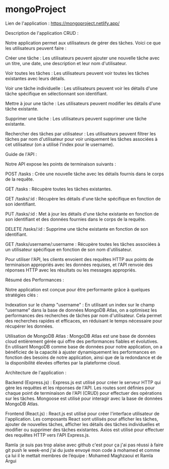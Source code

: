 # mongoProject
Lien de l'application : https://mongoproject.netlify.app/

Description de l'application CRUD :

Notre application permet aux utilisateurs de gérer des tâches. Voici ce que les utilisateurs peuvent faire :

Créer une tâche : Les utilisateurs peuvent ajouter une nouvelle tâche avec un titre, une date, une description et leur nom d'utilisateur.

Voir toutes les tâches : Les utilisateurs peuvent voir toutes les tâches existantes avec leurs détails.

Voir une tâche individuelle : Les utilisateurs peuvent voir les détails d'une tâche spécifique en sélectionnant son identifiant.

Mettre à jour une tâche : Les utilisateurs peuvent modifier les détails d'une tâche existante.

Supprimer une tâche : Les utilisateurs peuvent supprimer une tâche existante.

Rechercher des tâches par utilisateur : Les utilisateurs peuvent filtrer les tâches par nom d'utilisateur pour voir uniquement les tâches associées à cet utilisateur (on a utilisé l'index pour le username).

Guide de l'API :

Notre API expose les points de terminaison suivants :

POST /tasks : Crée une nouvelle tâche avec les détails fournis dans le corps de la requête.

GET /tasks : Récupère toutes les tâches existantes.

GET /tasks/:id : Récupère les détails d'une tâche spécifique en fonction de son identifiant.

PUT /tasks/:id : Met à jour les détails d'une tâche existante en fonction de son identifiant et des données fournies dans le corps de la requête.

DELETE /tasks/:id : Supprime une tâche existante en fonction de son identifiant.

GET /tasks/username/:username : Récupère toutes les tâches associées à un utilisateur spécifique en fonction de son nom d'utilisateur.

Pour utiliser l'API, les clients envoient des requêtes HTTP aux points de terminaison appropriés avec les données requises, et l'API renvoie des réponses HTTP avec les résultats ou les messages appropriés.

Résumé des Performances :

Notre application est conçue pour être performante grâce à quelques stratégies clés :

Indexation sur le champ "username" : En utilisant un index sur le champ "username" dans la base de données MongoDB Atlas, on a optimisez les performances des recherches de tâches par nom d'utilisateur. Cela permet des recherches rapides et efficaces, en réduisant le temps nécessaire pour récupérer les données.

Utilisation de MongoDB Atlas : MongoDB Atlas est une base de données cloud entièrement gérée qui offre des performances fiables et évolutives. En utilisant MongoDB  comme base de données pour notre  application, on a  bénéficiez de la capacité à ajuster dynamiquement les performances en fonction des besoins de notre application, ainsi que de la redondance et de la disponibilité élevées offertes par la plateforme cloud.

Architecture de l'application :

Backend (Express.js) : Express.js est utilisé pour créer le serveur HTTP qui gère les requêtes et les réponses de l'API. Les routes sont définies pour chaque point de terminaison de l'API (CRUD) pour effectuer des opérations sur les tâches. Mongoose est utilisé pour interagir avec la base de données MongoDB Atlas.

Frontend (React.js) : React.js est utilisé pour créer l'interface utilisateur de l'application. Les composants React sont utilisés pour afficher les tâches, ajouter de nouvelles tâches, afficher les détails des tâches individuelles et modifier ou supprimer des tâches existantes. Axios est utilisé pour effectuer des requêtes HTTP vers l'API Express.js.


Ramla :je suis pas trop alaise avec github c'est pour ça j'ai pas réussi à faire git push le week-end j'ai du juste envoyé mon code à mohamed et comme ça lui il le mettait 
membres de l’équipe :
Mohamed Maghzaoui et Ramla Argui 


